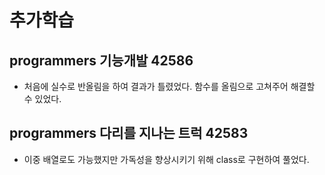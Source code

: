 # 추가학습

## programmers 기능개발 42586

- 처음에 실수로 반올림을 하여 결과가 틀렸었다. 함수를 올림으로 고쳐주어 해결할 수 있었다.

## programmers 다리를 지나는 트럭 42583

- 이중 배열로도 가능했지만 가독성을 향상시키기 위해 class로 구현하여 풀었다.
